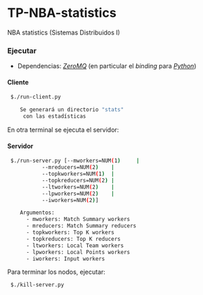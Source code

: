 # TP-NBA-statistics

NBA statistics (Sistemas Distribuidos I)

### Ejecutar

- Dependencias: [_ZeroMQ_](http://zeromq.org/) (en particular el _binding_ para [_Python_](https://pyzmq.readthedocs.io/en/latest/))

#### Cliente

```bash
 $./run-client.py

	Se generará un directorio "stats"
	 con las estadísticas
```
En otra terminal se ejecuta el servidor:

#### Servidor

```bash
 $./run-server.py [--mworkers=NUM(1)     |
		   --mreducers=NUM(2)    | 
		   --topkworkers=NUM(1)  |
		   --topkreducers=NUM(2) |
		   --ltworkers=NUM(2)    |
		   --lpworkers=NUM(2)    |
		   --iworkers=NUM(2)]

	Argumentos:
	  - mworkers: Match Summary workers
	  - mreducers: Match Summary reducers
	  - topkworkers: Top K workers
	  - topkreducers: Top K reducers
	  - ltworkers: Local Team workers
	  - lpworkers: Local Points workers
	  - iworkers: Input workers
```
Para terminar los nodos, ejecutar:

```bash
 $./kill-server.py
```


